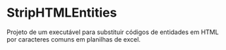 # StripHTMLEntities
Projeto de um executável para substituir códigos de entidades em HTML por caracteres comuns em planilhas de excel.
